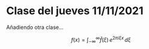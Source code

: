---
---

# Clase del jueves 11/11/2021

Añadiendo otra clase...

$$f(x) = \int_{-\infty}^\infty \hat f(\xi)\,e^{2 \pi i \xi x} \,d\xi$$